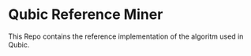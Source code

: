 # Qubic Reference Miner
This Repo contains the reference implementation of the algoritm used in Qubic.

